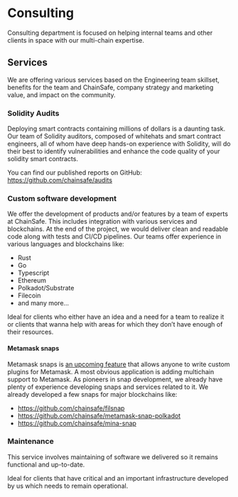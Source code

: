 # Consulting

Consulting department is focused on helping internal teams and other clients in space with our multi-chain expertise.

## Services

We are offering various services based on the Engineering team skillset, benefits for the team and ChainSafe,
company strategy and marketing value, and impact on the community.

### Solidity Audits

Deploying smart contracts containing millions of dollars is a daunting task.
Our team of Solidity auditors, composed of whitehats and smart contract engineers,
all of whom have deep hands-on experience with Solidity,
will do their best to identify vulnerabilities and enhance the code quality of your solidity smart contracts.

You can find our published reports on GitHub: https://github.com/chainsafe/audits

### Custom software development

We offer the development of products and/or features by a team of experts at ChainSafe. This includes integration with various services and blockchains. At the end of the project, we would deliver clean and readable code along with tests and CI/CD pipelines. Our teams offer experience in various languages and blockchains like:

- Rust
- Go
- Typescript
- Ethereum
- Polkadot/Substrate
- Filecoin
- and many more...

Ideal for clients who either have an idea and a need for a team to realize it or clients that wanna help with areas for which they don’t have enough of their resources.

#### Metamask snaps

Metamask snaps is [an upcoming feature](https://docs.metamask.io/guide/snaps.html) that allows anyone to write custom plugins for
Metamask. A most obvious application is adding multichain support to Metamask.
As pioneers in snap development, we already have plenty of experience developing snaps and services related to it.
We already developed a few snaps for major blockchains like:

- https://github.com/chainsafe/filsnap
- https://github.com/chainsafe/metamask-snap-polkadot
- https://github.com/chainsafe/mina-snap

### Maintenance

This service involves maintaining of software we delivered so it remains functional and up-to-date.

Ideal for clients that have critical and an important infrastructure developed by us which needs to remain operational.